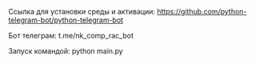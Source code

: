 Ссылка для установки среды и активации: https://github.com/python-telegram-bot/python-telegram-bot

Бот телеграм: t.me/nk_comp_rac_bot

Запуск командой: python main.py